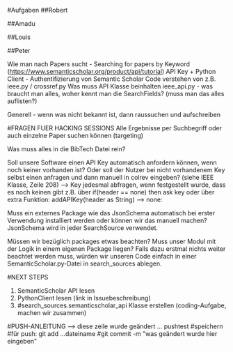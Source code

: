#Aufgaben
##Robert

##Amadu

##Louis

##Peter

Wie man nach Papers sucht - Searching for papers by Keyword (https://www.semanticscholar.org/product/api/tutorial)
API Key + Python Client - Authentifizierung von Semantic Scholar
Code verstehen von z.B. ieee.py / crossref.py
Was muss API Klasse beinhalten ieee_api.py -  was braucht man alles, woher kennt man die SearchFields? (muss man das alles auflisten?)

Generell - wenn was nicht bekannt ist, dann raussuchen und aufschreiben 

#FRAGEN FUER HACKING SESSIONS
Alle Ergebnisse per Suchbegriff oder auch einzelne Paper suchen können (targeting)

Was muss alles in die BibTech Datei rein?

Soll unsere Software einen API Key automatisch anfordern können, wenn noch keiner vorhanden ist? Oder soll der Nutzer bei nicht vorhandenem Key selbst einen anfragen und dann manuell in colrev eingeben?
(siehe IEEE Klasse, Zeile 208)
	--> Key jedesmal abfragen, wenn festgestellt wurde, dass es noch keinen gibt z.B. über if(header == none) then ask key
		oder über extra Funktion: addAPIKey(header as String) --> none:

Muss ein externes Package wie das JsonSchema automatisch bei erster Verwendung installiert werden oder können wir das manuell machen? JsonSchema wird in jeder SearchSource verwendet.


Müssen wir bezüglich packages etwas beachten? Muss unser Modul mit der Logik in einem eigenen Package liegen? Falls dazu erstmal nichts weiter beachtet werden muss, würden wir unseren Code einfach in einer SemanticScholar.py-Datei in search_sources ablegen.


#NEXT STEPS
1. SemanticScholar API lesen
2. PythonClient lesen (link in Issuebeschreibung)
3. #search_sources.semanticscholar_api Klasse erstellen (coding-Aufgabe, machen wir zusammen)


#PUSH-ANLEITUNG
--> diese zeile wurde geändert ... pushtest 
#speichern
#für push: git add ...dateiname
#git commit -m "was geändert wurde hier eingeben"
#


